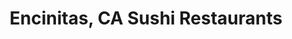 ---
layout: city
title: Encinitas, CA Sushi Restaurants
permalink: /california/encinitas/
stateAbbr: CA
stateName: California
cityName: Encinitas
---